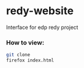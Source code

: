 # redy-website
Interface for edp redy project


### How to view:
```bash
git clone
firefox index.html
```
